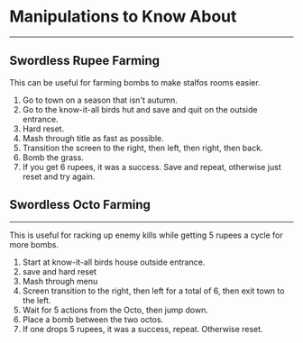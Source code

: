 # Manipulations to Know About
---
## Swordless Rupee Farming
This can be useful for farming bombs to make stalfos rooms easier.

1. Go to town on a season that isn't autumn.
2. Go to the know-it-all birds hut and save and quit on the outside entrance.
3. Hard reset.
4. Mash through title as fast as possible.
5. Transition the screen to the right, then left, then right, then back.
6. Bomb the grass.
7. If you get 6 rupees, it was a success. Save and repeat, otherwise just reset and try again.

## Swordless Octo Farming
---
This is useful for racking up enemy kills while getting 5 rupees a cycle for more bombs.

1. Start at know-it-all birds house outside entrance.
2. save and hard reset
3. Mash through menu
4. Screen transition to the right, then left for a total of 6, then exit town to the left.
5. Wait for 5 actions from the Octo, then jump down.
6. Place a bomb between the two octos.
7. If one drops 5 rupees, it was a success, repeat. Otherwise reset.
